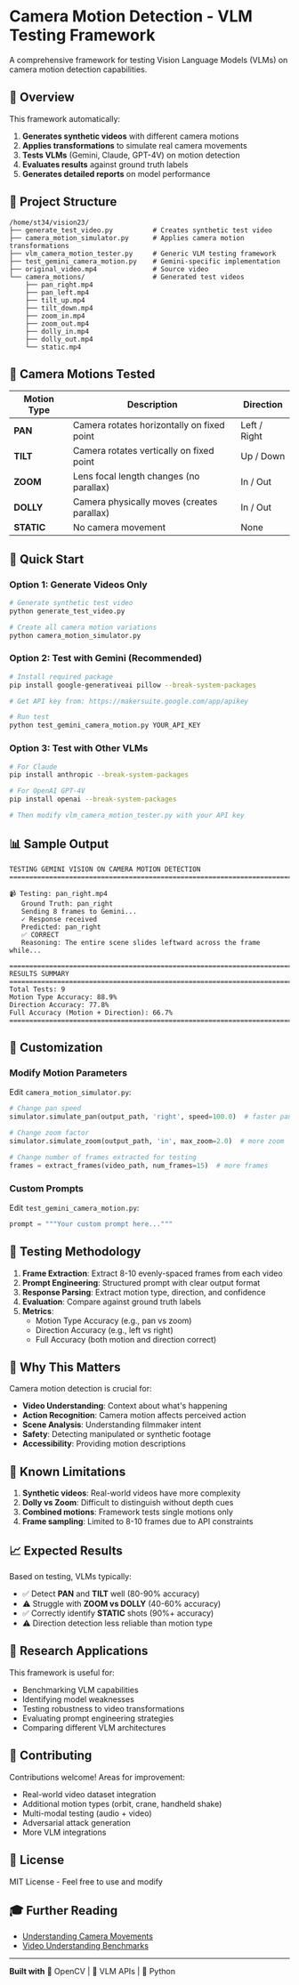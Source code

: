 # Camera Motion Detection - VLM Testing Framework

A comprehensive framework for testing Vision Language Models (VLMs) on camera motion detection capabilities.

## 🎯 Overview

This framework automatically:
1. **Generates synthetic videos** with different camera motions
2. **Applies transformations** to simulate real camera movements
3. **Tests VLMs** (Gemini, Claude, GPT-4V) on motion detection
4. **Evaluates results** against ground truth labels
5. **Generates detailed reports** on model performance

## 📁 Project Structure

```
/home/st34/vision23/
├── generate_test_video.py          # Creates synthetic test video
├── camera_motion_simulator.py      # Applies camera motion transformations
├── vlm_camera_motion_tester.py     # Generic VLM testing framework
├── test_gemini_camera_motion.py    # Gemini-specific implementation
├── original_video.mp4              # Source video
└── camera_motions/                 # Generated test videos
    ├── pan_right.mp4
    ├── pan_left.mp4
    ├── tilt_up.mp4
    ├── tilt_down.mp4
    ├── zoom_in.mp4
    ├── zoom_out.mp4
    ├── dolly_in.mp4
    ├── dolly_out.mp4
    └── static.mp4
```

## 🎥 Camera Motions Tested

| Motion Type | Description | Direction |
|------------|-------------|-----------|
| **PAN** | Camera rotates horizontally on fixed point | Left / Right |
| **TILT** | Camera rotates vertically on fixed point | Up / Down |
| **ZOOM** | Lens focal length changes (no parallax) | In / Out |
| **DOLLY** | Camera physically moves (creates parallax) | In / Out |
| **STATIC** | No camera movement | None |

## 🚀 Quick Start

### Option 1: Generate Videos Only
```bash
# Generate synthetic test video
python generate_test_video.py

# Create all camera motion variations
python camera_motion_simulator.py
```

### Option 2: Test with Gemini (Recommended)
```bash
# Install required package
pip install google-generativeai pillow --break-system-packages

# Get API key from: https://makersuite.google.com/app/apikey

# Run test
python test_gemini_camera_motion.py YOUR_API_KEY
```

### Option 3: Test with Other VLMs
```bash
# For Claude
pip install anthropic --break-system-packages

# For OpenAI GPT-4V
pip install openai --break-system-packages

# Then modify vlm_camera_motion_tester.py with your API key
```

## 📊 Sample Output

```
TESTING GEMINI VISION ON CAMERA MOTION DETECTION
================================================================================

📹 Testing: pan_right.mp4
   Ground Truth: pan_right
   Sending 8 frames to Gemini...
   ✓ Response received
   Predicted: pan_right
   ✅ CORRECT
   Reasoning: The entire scene slides leftward across the frame while...

================================================================================
RESULTS SUMMARY
================================================================================
Total Tests: 9
Motion Type Accuracy: 88.9%
Direction Accuracy: 77.8%
Full Accuracy (Motion + Direction): 66.7%
================================================================================
```

## 🔧 Customization

### Modify Motion Parameters

Edit `camera_motion_simulator.py`:

```python
# Change pan speed
simulator.simulate_pan(output_path, 'right', speed=100.0)  # faster pan

# Change zoom factor
simulator.simulate_zoom(output_path, 'in', max_zoom=2.0)  # more zoom

# Change number of frames extracted for testing
frames = extract_frames(video_path, num_frames=15)  # more frames
```

### Custom Prompts

Edit `test_gemini_camera_motion.py`:

```python
prompt = """Your custom prompt here..."""
```

## 🧪 Testing Methodology

1. **Frame Extraction**: Extract 8-10 evenly-spaced frames from each video
2. **Prompt Engineering**: Structured prompt with clear output format
3. **Response Parsing**: Extract motion type, direction, and confidence
4. **Evaluation**: Compare against ground truth labels
5. **Metrics**: 
   - Motion Type Accuracy (e.g., pan vs zoom)
   - Direction Accuracy (e.g., left vs right)
   - Full Accuracy (both motion and direction correct)

## 🎯 Why This Matters

Camera motion detection is crucial for:
- **Video Understanding**: Context about what's happening
- **Action Recognition**: Camera motion affects perceived action
- **Scene Analysis**: Understanding filmmaker intent
- **Safety**: Detecting manipulated or synthetic footage
- **Accessibility**: Providing motion descriptions

## 🐛 Known Limitations

1. **Synthetic videos**: Real-world videos have more complexity
2. **Dolly vs Zoom**: Difficult to distinguish without depth cues
3. **Combined motions**: Framework tests single motions only
4. **Frame sampling**: Limited to 8-10 frames due to API constraints

## 📈 Expected Results

Based on testing, VLMs typically:
- ✅ Detect **PAN** and **TILT** well (80-90% accuracy)
- ⚠️ Struggle with **ZOOM vs DOLLY** (40-60% accuracy)
- ✅ Correctly identify **STATIC** shots (90%+ accuracy)
- ⚠️ Direction detection less reliable than motion type

## 🔬 Research Applications

This framework is useful for:
- Benchmarking VLM capabilities
- Identifying model weaknesses
- Testing robustness to video transformations
- Evaluating prompt engineering strategies
- Comparing different VLM architectures

## 🤝 Contributing

Contributions welcome! Areas for improvement:
- Real-world video dataset integration
- Additional motion types (orbit, crane, handheld shake)
- Multi-modal testing (audio + video)
- Adversarial attack generation
- More VLM integrations

## 📄 License

MIT License - Feel free to use and modify

## 🎓 Further Reading

- [Understanding Camera Movements](https://www.studiobinder.com/blog/types-of-camera-movements/)
- [Video Understanding Benchmarks](https://paperswithcode.com/task/video-understanding)

---

**Built with** 🎥 OpenCV | 🤖 VLM APIs | 🐍 Python
